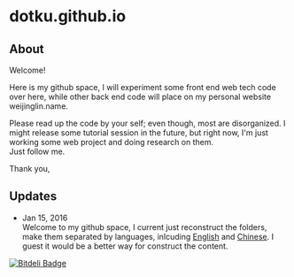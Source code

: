 # dotku.github.io

## About

Welcome!  

Here is my github space, I will experiment some front end web tech 
code over here, while other back end code will place on my personal 
website weijinglin.name.  

Please read up the code by your self; even though, most are disorganized.
I might release some tutorial session in the future, but right now, I'm 
just working some web project and doing research on them.  
Just follow me.  

Thank you,

## Updates
- Jan 15, 2016  
Welcome to my github space, I current just reconstruct the folders,
make them separated by languages, inlcuding [English] and [Chinese].
I guest it would be a better way for construct the content.

[English]: '/en'
[Chinese]: '/cn'


[![Bitdeli Badge](https://d2weczhvl823v0.cloudfront.net/dotku/dotku.github.io/trend.png)](https://bitdeli.com/free "Bitdeli Badge")

